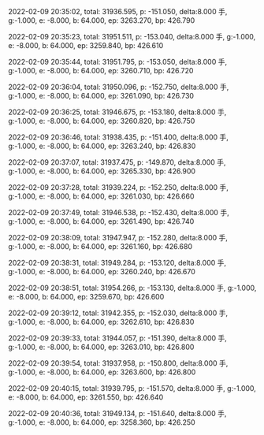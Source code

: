 2022-02-09 20:35:02, total: 31936.595, p: -151.050, delta:8.000 手, g:-1.000, e: -8.000, b: 64.000, ep: 3263.270, bp: 426.790

2022-02-09 20:35:23, total: 31951.511, p: -153.040, delta:8.000 手, g:-1.000, e: -8.000, b: 64.000, ep: 3259.840, bp: 426.610

2022-02-09 20:35:44, total: 31951.795, p: -153.050, delta:8.000 手, g:-1.000, e: -8.000, b: 64.000, ep: 3260.710, bp: 426.720

2022-02-09 20:36:04, total: 31950.096, p: -152.750, delta:8.000 手, g:-1.000, e: -8.000, b: 64.000, ep: 3261.090, bp: 426.730

2022-02-09 20:36:25, total: 31946.675, p: -153.180, delta:8.000 手, g:-1.000, e: -8.000, b: 64.000, ep: 3260.820, bp: 426.750

2022-02-09 20:36:46, total: 31938.435, p: -151.400, delta:8.000 手, g:-1.000, e: -8.000, b: 64.000, ep: 3263.240, bp: 426.830

2022-02-09 20:37:07, total: 31937.475, p: -149.870, delta:8.000 手, g:-1.000, e: -8.000, b: 64.000, ep: 3265.330, bp: 426.900

2022-02-09 20:37:28, total: 31939.224, p: -152.250, delta:8.000 手, g:-1.000, e: -8.000, b: 64.000, ep: 3261.030, bp: 426.660

2022-02-09 20:37:49, total: 31946.538, p: -152.430, delta:8.000 手, g:-1.000, e: -8.000, b: 64.000, ep: 3261.490, bp: 426.740

2022-02-09 20:38:09, total: 31947.947, p: -152.280, delta:8.000 手, g:-1.000, e: -8.000, b: 64.000, ep: 3261.160, bp: 426.680

2022-02-09 20:38:31, total: 31949.284, p: -153.120, delta:8.000 手, g:-1.000, e: -8.000, b: 64.000, ep: 3260.240, bp: 426.670

2022-02-09 20:38:51, total: 31954.266, p: -153.130, delta:8.000 手, g:-1.000, e: -8.000, b: 64.000, ep: 3259.670, bp: 426.600

2022-02-09 20:39:12, total: 31942.355, p: -152.030, delta:8.000 手, g:-1.000, e: -8.000, b: 64.000, ep: 3262.610, bp: 426.830

2022-02-09 20:39:33, total: 31944.057, p: -151.390, delta:8.000 手, g:-1.000, e: -8.000, b: 64.000, ep: 3263.010, bp: 426.800

2022-02-09 20:39:54, total: 31937.958, p: -150.800, delta:8.000 手, g:-1.000, e: -8.000, b: 64.000, ep: 3263.600, bp: 426.800

2022-02-09 20:40:15, total: 31939.795, p: -151.570, delta:8.000 手, g:-1.000, e: -8.000, b: 64.000, ep: 3261.550, bp: 426.640

2022-02-09 20:40:36, total: 31949.134, p: -151.640, delta:8.000 手, g:-1.000, e: -8.000, b: 64.000, ep: 3258.360, bp: 426.250